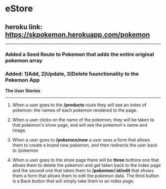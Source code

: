 # eStore

## heroku link: https://skpokemon.herokuapp.com/pokemon
***

### Added a Seed Route to Pokemon that adds the entire original pokemon array

### Added: 1)Add, 2)Update, 3)Delete fuunctionality to the Pokemon App

**The User Stories**
***


1. When a user goes to the **/products** route they will see an index of pokemon: the names of each pokemon rendered to the page.

2. When a user clicks on the name of the pokemon, they will be taken to that pokemon's show page, and will see the pokemon's name and image.

3. When a user goes to **/pokemon/new** a user sees a form that allows them to create a brand new pokemon, and then redirects the user back to /pokemon

4. When a user goes to the show page there will be **three** buttons one that allows them to delete the pokemon and get taken back to the index page and the second one that takes them to **/pokemon/:id/edit** that shows them a form that allows them to edit the pokemon data. The third button is a Back button that will simply take them to an index page.
